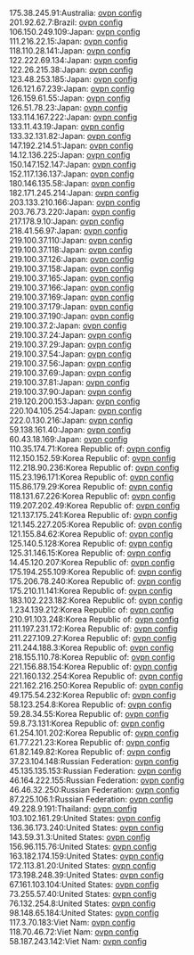 175.38.245.91:Australia: [ovpn config](vpn/175_38_245_91.ovpn)  
201.92.62.7:Brazil: [ovpn config](vpn/201_92_62_7.ovpn)  
106.150.249.109:Japan: [ovpn config](vpn/106_150_249_109.ovpn)  
111.216.22.15:Japan: [ovpn config](vpn/111_216_22_15.ovpn)  
118.110.28.141:Japan: [ovpn config](vpn/118_110_28_141.ovpn)  
122.222.69.134:Japan: [ovpn config](vpn/122_222_69_134.ovpn)  
122.26.215.38:Japan: [ovpn config](vpn/122_26_215_38.ovpn)  
123.48.253.185:Japan: [ovpn config](vpn/123_48_253_185.ovpn)  
126.121.67.239:Japan: [ovpn config](vpn/126_121_67_239.ovpn)  
126.159.61.55:Japan: [ovpn config](vpn/126_159_61_55.ovpn)  
126.51.78.23:Japan: [ovpn config](vpn/126_51_78_23.ovpn)  
133.114.167.222:Japan: [ovpn config](vpn/133_114_167_222.ovpn)  
133.11.43.19:Japan: [ovpn config](vpn/133_11_43_19.ovpn)  
133.32.131.82:Japan: [ovpn config](vpn/133_32_131_82.ovpn)  
147.192.214.51:Japan: [ovpn config](vpn/147_192_214_51.ovpn)  
14.12.136.225:Japan: [ovpn config](vpn/14_12_136_225.ovpn)  
150.147.152.147:Japan: [ovpn config](vpn/150_147_152_147.ovpn)  
152.117.136.137:Japan: [ovpn config](vpn/152_117_136_137.ovpn)  
180.146.135.58:Japan: [ovpn config](vpn/180_146_135_58.ovpn)  
182.171.245.214:Japan: [ovpn config](vpn/182_171_245_214.ovpn)  
203.133.210.166:Japan: [ovpn config](vpn/203_133_210_166.ovpn)  
203.76.73.220:Japan: [ovpn config](vpn/203_76_73_220.ovpn)  
217.178.9.10:Japan: [ovpn config](vpn/217_178_9_10.ovpn)  
218.41.56.97:Japan: [ovpn config](vpn/218_41_56_97.ovpn)  
219.100.37.110:Japan: [ovpn config](vpn/219_100_37_110.ovpn)  
219.100.37.118:Japan: [ovpn config](vpn/219_100_37_118.ovpn)  
219.100.37.126:Japan: [ovpn config](vpn/219_100_37_126.ovpn)  
219.100.37.158:Japan: [ovpn config](vpn/219_100_37_158.ovpn)  
219.100.37.165:Japan: [ovpn config](vpn/219_100_37_165.ovpn)  
219.100.37.166:Japan: [ovpn config](vpn/219_100_37_166.ovpn)  
219.100.37.169:Japan: [ovpn config](vpn/219_100_37_169.ovpn)  
219.100.37.179:Japan: [ovpn config](vpn/219_100_37_179.ovpn)  
219.100.37.190:Japan: [ovpn config](vpn/219_100_37_190.ovpn)  
219.100.37.2:Japan: [ovpn config](vpn/219_100_37_2.ovpn)  
219.100.37.24:Japan: [ovpn config](vpn/219_100_37_24.ovpn)  
219.100.37.29:Japan: [ovpn config](vpn/219_100_37_29.ovpn)  
219.100.37.54:Japan: [ovpn config](vpn/219_100_37_54.ovpn)  
219.100.37.56:Japan: [ovpn config](vpn/219_100_37_56.ovpn)  
219.100.37.69:Japan: [ovpn config](vpn/219_100_37_69.ovpn)  
219.100.37.81:Japan: [ovpn config](vpn/219_100_37_81.ovpn)  
219.100.37.90:Japan: [ovpn config](vpn/219_100_37_90.ovpn)  
219.120.200.153:Japan: [ovpn config](vpn/219_120_200_153.ovpn)  
220.104.105.254:Japan: [ovpn config](vpn/220_104_105_254.ovpn)  
222.0.130.216:Japan: [ovpn config](vpn/222_0_130_216.ovpn)  
59.138.161.40:Japan: [ovpn config](vpn/59_138_161_40.ovpn)  
60.43.18.169:Japan: [ovpn config](vpn/60_43_18_169.ovpn)  
110.35.174.71:Korea Republic of: [ovpn config](vpn/110_35_174_71.ovpn)  
112.150.152.59:Korea Republic of: [ovpn config](vpn/112_150_152_59.ovpn)  
112.218.90.236:Korea Republic of: [ovpn config](vpn/112_218_90_236.ovpn)  
115.23.196.171:Korea Republic of: [ovpn config](vpn/115_23_196_171.ovpn)  
115.86.179.29:Korea Republic of: [ovpn config](vpn/115_86_179_29.ovpn)  
118.131.67.226:Korea Republic of: [ovpn config](vpn/118_131_67_226.ovpn)  
119.207.202.49:Korea Republic of: [ovpn config](vpn/119_207_202_49.ovpn)  
121.137.175.241:Korea Republic of: [ovpn config](vpn/121_137_175_241.ovpn)  
121.145.227.205:Korea Republic of: [ovpn config](vpn/121_145_227_205.ovpn)  
121.155.84.62:Korea Republic of: [ovpn config](vpn/121_155_84_62.ovpn)  
125.140.5.128:Korea Republic of: [ovpn config](vpn/125_140_5_128.ovpn)  
125.31.146.15:Korea Republic of: [ovpn config](vpn/125_31_146_15.ovpn)  
14.45.120.207:Korea Republic of: [ovpn config](vpn/14_45_120_207.ovpn)  
175.194.255.109:Korea Republic of: [ovpn config](vpn/175_194_255_109.ovpn)  
175.206.78.240:Korea Republic of: [ovpn config](vpn/175_206_78_240.ovpn)  
175.210.11.141:Korea Republic of: [ovpn config](vpn/175_210_11_141.ovpn)  
183.102.223.182:Korea Republic of: [ovpn config](vpn/183_102_223_182.ovpn)  
1.234.139.212:Korea Republic of: [ovpn config](vpn/1_234_139_212.ovpn)  
210.91.103.248:Korea Republic of: [ovpn config](vpn/210_91_103_248.ovpn)  
211.197.231.172:Korea Republic of: [ovpn config](vpn/211_197_231_172.ovpn)  
211.227.109.27:Korea Republic of: [ovpn config](vpn/211_227_109_27.ovpn)  
211.244.188.3:Korea Republic of: [ovpn config](vpn/211_244_188_3.ovpn)  
218.155.110.78:Korea Republic of: [ovpn config](vpn/218_155_110_78.ovpn)  
221.156.88.154:Korea Republic of: [ovpn config](vpn/221_156_88_154.ovpn)  
221.160.132.254:Korea Republic of: [ovpn config](vpn/221_160_132_254.ovpn)  
221.162.216.250:Korea Republic of: [ovpn config](vpn/221_162_216_250.ovpn)  
49.175.54.232:Korea Republic of: [ovpn config](vpn/49_175_54_232.ovpn)  
58.123.254.8:Korea Republic of: [ovpn config](vpn/58_123_254_8.ovpn)  
59.28.34.55:Korea Republic of: [ovpn config](vpn/59_28_34_55.ovpn)  
59.8.73.131:Korea Republic of: [ovpn config](vpn/59_8_73_131.ovpn)  
61.254.101.202:Korea Republic of: [ovpn config](vpn/61_254_101_202.ovpn)  
61.77.221.23:Korea Republic of: [ovpn config](vpn/61_77_221_23.ovpn)  
61.82.149.82:Korea Republic of: [ovpn config](vpn/61_82_149_82.ovpn)  
37.23.104.148:Russian Federation: [ovpn config](vpn/37_23_104_148.ovpn)  
45.135.135.153:Russian Federation: [ovpn config](vpn/45_135_135_153.ovpn)  
46.164.222.155:Russian Federation: [ovpn config](vpn/46_164_222_155.ovpn)  
46.46.32.250:Russian Federation: [ovpn config](vpn/46_46_32_250.ovpn)  
87.225.106.1:Russian Federation: [ovpn config](vpn/87_225_106_1.ovpn)  
49.228.9.191:Thailand: [ovpn config](vpn/49_228_9_191.ovpn)  
103.102.161.29:United States: [ovpn config](vpn/103_102_161_29.ovpn)  
136.36.173.240:United States: [ovpn config](vpn/136_36_173_240.ovpn)  
143.59.31.3:United States: [ovpn config](vpn/143_59_31_3.ovpn)  
156.96.115.76:United States: [ovpn config](vpn/156_96_115_76.ovpn)  
163.182.174.159:United States: [ovpn config](vpn/163_182_174_159.ovpn)  
172.113.81.20:United States: [ovpn config](vpn/172_113_81_20.ovpn)  
173.198.248.39:United States: [ovpn config](vpn/173_198_248_39.ovpn)  
67.161.103.104:United States: [ovpn config](vpn/67_161_103_104.ovpn)  
73.255.57.40:United States: [ovpn config](vpn/73_255_57_40.ovpn)  
76.132.254.8:United States: [ovpn config](vpn/76_132_254_8.ovpn)  
98.148.65.184:United States: [ovpn config](vpn/98_148_65_184.ovpn)  
117.3.70.183:Viet Nam: [ovpn config](vpn/117_3_70_183.ovpn)  
118.70.46.72:Viet Nam: [ovpn config](vpn/118_70_46_72.ovpn)  
58.187.243.142:Viet Nam: [ovpn config](vpn/58_187_243_142.ovpn)  
